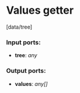 # Values getter

[data/tree]

### Input ports:

* __tree__: _any_



### Output ports:

* __values__: _any[]_



